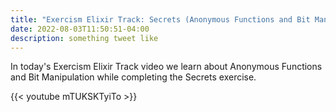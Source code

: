 ```yaml
---
title: "Exercism Elixir Track: Secrets (Anonymous Functions and Bit Manipulation)"
date: 2022-08-03T11:50:51-04:00
description: something tweet like
---
```


In today's Exercism Elixir Track video we learn about Anonymous Functions and Bit Manipulation while completing the Secrets exercise.

{{< youtube mTUKSKTyiTo >}}
